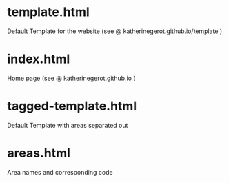 # template.html

Default Template for the website
(see @ katherinegerot.github.io/template )

# index.html

Home page
(see @ katherinegerot.github.io )

# tagged-template.html

Default Template with areas separated out

# areas.html

Area names and corresponding code
